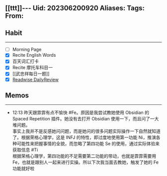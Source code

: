 [[ttt]]---
Uid: 202306200920
Aliases: 
Tags: 
From: 
---
## Habit
---
- [ ] Morning Page
- [x] Recite English Words
- [x] 百天词汇打卡
- [x] Recite 摩托车科目一
- [x] [[武忠祥每日一题]]
- [x] [Readwise DailyReview](https://readwise.io/dailyreview)

## Memos
---

- 12:13 昨天跟霏霏有点不愉快 #Fe。原因是我尝试教她使用 Obsidian 的 Spaced Repetition 插件。她没有去打开 Obsidian 使用一下，而且问了一大堆问题。<br>事实上我并不是反感她问问题，而是她问的很多问题实际操作一下自然就知道了。根据荣格心理学，这是 INFJ 的特性，即过度地使用第一功能 Ni，推演各种可能性来把握事情的全貌，而忽略了第四功能 Se 的使用，通过实际体验来获取信息 #Ti<br>根据荣格心理学，第四功能的不足需要第二功能的带动，也就是霏霏需要用 Fe，也就是跟别人一起来进行实操。所以下次我当面去教她，触发了她的 Fe 功能就好啦